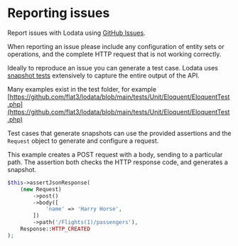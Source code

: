 # Reporting issues

Report issues with Lodata using [GitHub Issues](https://github.com/flat3/lodata/issues).

When reporting an issue please include any configuration of entity sets or operations, and the complete HTTP request that is not working correctly.

Ideally to reproduce an issue you can generate a test case. Lodata uses [snapshot tests](https://github.com/spatie/phpunit-snapshot-assertions)
extensively to capture the entire output of the API.

Many examples exist in the test folder, for example [https://github.com/flat3/lodata/blob/main/tests/Unit/Eloquent/EloquentTest.php](https://github.com/flat3/lodata/blob/main/tests/Unit/Eloquent/EloquentTest.php)

Test cases that generate snapshots can use the provided assertions and the `Request` object to generate and configure a request.

This example creates a POST request with a body, sending to a particular path.
The assertion both checks the HTTP response code, and generates a snapshot.
```php
$this->assertJsonResponse(
    (new Request)
        ->post()
        ->body([
            'name' => 'Harry Horse',
        ])
        ->path('/Flights(1)/passengers'),
    Response::HTTP_CREATED
);
```
